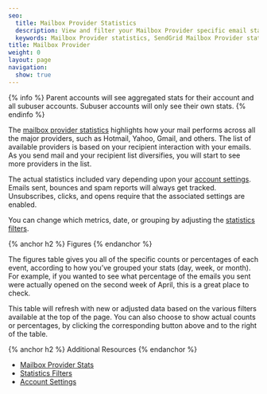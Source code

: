 ```yaml
---
seo:
  title: Mailbox Provider Statistics
  description: View and filter your Mailbox Provider specific email statistics.
  keywords: Mailbox Provider statistics, SendGrid Mailbox Provider statistics, email domain, stats by domain
title: Mailbox Provider
weight: 0
layout: page
navigation:
  show: true
---
```


{% info %}
Parent accounts will see aggregated stats for their account and all subuser accounts. Subuser accounts will only see their own stats.
{% endinfo %}

The [mailbox provider statistics](https://app.sendgrid.com/statistics/mailbox_provider) highlights how your mail performs across all the major providers, such as Hotmail, Yahoo, Gmail, and others. The list of available providers is based on your recipient interaction with your emails. As you send mail and your recipient list diversifies, you will start to see more providers in the list.

The actual statistics included vary depending upon your [account settings]({{root_url}}/User_Guide/Settings/account.html). Emails sent, bounces and spam reports will always get tracked. Unsubscribes, clicks, and opens require that the associated settings are enabled.

You can change which metrics, date, or grouping by adjusting the [statistics filters]({{root_url}}/User_Guide/Statistics/index.html#-Statistics-Filters).

{% anchor h2 %}
Figures
{% endanchor %}

The figures table gives you all of the specific counts or percentages of each event, according to how you’ve grouped your stats (day, week, or month). For example, if you wanted to see what percentage of the emails you sent were actually opened on the second week of April, this is a great place to check.

This table will refresh with new or adjusted data based on the various filters available at the top of the page. You can also choose to show actual counts or percentages, by clicking the corresponding button above and to the right of the table.

{% anchor h2 %}
Additional Resources
{% endanchor %}

- [Mailbox Provider Stats]({{site.app_url}}/statistics/mailbox_provider)
- [Statistics Filters]({{root_url}}/User_Guide/Statistics/index.html#-Statistics-Filters)
- [Account Settings]({{root_url}}/User_Guide/Settings/account.html)
